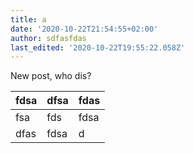 ```yaml
---
title: a
date: '2020-10-22T21:54:55+02:00'
author: sdfasfdas
last_edited: '2020-10-22T19:55:22.058Z'
---
```

New post, who dis?

| fdsa | dfsa | fdas |
| --- | --- | --- |
| fsa | fds | fdsa |
| dfas | fdsa | d |
